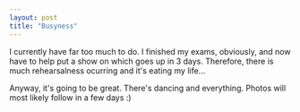 ```yaml
---
layout: post
title: "Busyness"
---
```

I currently have far too much to do. I finished my exams, obviously, and now
have to help put a show on which goes up in 3 days. Therefore, there is much
rehearsalness ocurring and it's eating my life...

Anyway, it's going to be great. There's dancing and everything. Photos will
most likely follow in a few days :)
